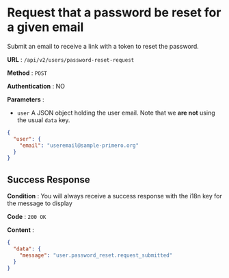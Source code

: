 # Request that a password be reset for a given email

Submit an email to receive a link with a token to reset the password.

**URL** : `/api/v2/users/password-reset-request`

**Method** : `POST`

**Authentication** : NO

**Parameters** :

* `user` A JSON object holding the user email. Note that we **are not** using the usual `data` key.

```json
{
  "user": {
    "email": "useremail@sample-primero.org"
  }
}
```

## Success Response

**Condition** : You will always receive a success response with the i18n key for the message to display

**Code** : `200 OK`

**Content** :

```json
{
  "data": {
    "message": "user.password_reset.request_submitted"
  }
}
```
